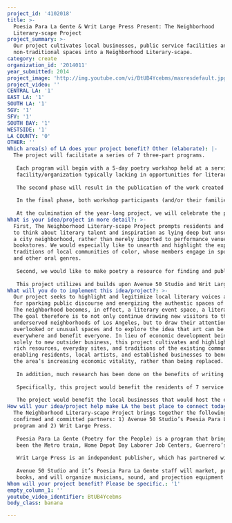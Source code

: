 ```yaml
---
project_id: '4102018'
title: >-
  Poesia Para La Gente & Writ Large Press Present: The Neighborhood
  Literary-scape Project
project_summary: >-
  Our project cultivates local businesses, public service facilities and
  non-traditional spaces into a Neighborhood Literary-scape.
category: create
organization_id: '2014011'
year_submitted: 2014
project_image: 'http://img.youtube.com/vi/BtUB4Ycebms/maxresdefault.jpg'
project_video: ''
CENTRAL LA: '1'
EAST LA: '1'
SOUTH LA: '1'
SGV: '1'
SFV: '1'
SOUTH BAY: '1'
WESTSIDE: '1'
LA COUNTY: '0'
OTHER: ''
Which area(s) of LA does your project benefit? Other (elaborate): |-
  The project will facilitate a series of 7 three-part programs. 
   
   Each program will begin with a 5-day poetry workshop held at a service
   facility/organization typically lacking in opportunities for literary participation - e.g. women’s shelter, foster care facility, day laborers center. These workshops will be facilitated by a published and acclaimed poet, feature a guest poet speaker for inspiration, and result in preparation of participants' poems for publication.
   
   The second phase will result in the publication of the work created during the workshop. The books will be published by Writ Large Press, the proceeds of which will go to support future literary projects, and/or for fundraising purposes for the organization where the workshop was held.
   
   In the final phase, both workshop participants (and/or their families) and a selection of acclaimed poets, who are local to the specific neighborhood, will read their published work at an open mic book launch at a selected local business as a means of attracting new customers, - e.g. a small produce market, a laundromat, or a bakery. The local business will then have the option of selling the book at their facility.
   
   At the culmination of the year-long project, we will celebrate the publication of the entire 7 book series at larger book launch event(s), to be held at a public space(s), venue(s) and bookstore(s). The series of 7 books will be made available for purchase individually or as a complete series box set, to be sold at local bookstores, and possibly state and nation-wide.
What is your idea/project in more detail?: >-
  First, The Neighborhood Literary-scape Project prompts residents and visitors
  to think about literary talent and inspiration as lying deep but unseen within
  a city neighborhood, rather than merely imported to performance venues or
  bookstores. We would especially like to unearth and highlight the expressive
  traditions of local communities of color, whose members engage in spoken word
  and other oral genres.
   
   Second, we would like to make poetry a resource for finding and publishing the voices, of individuals within organizations such as women’s shelters that lack educational and artistic resources that may also prove to validate their artistic expressions through published works.
   
   This project utilizes and builds upon Avenue 50 Studio and Writ Large Press’ on-going partnerships within the visual, musical, and literary arts communities of Los Angeles, creating a sustainable network of collaborations that could change the entire scope of the literary community of Los Angeles.
What will you do to implement this idea/project?: >-
  Our project seeks to highlight and legitimize local literary voices as a means
  for sparking public discourse and energizing the authentic spaces of the city.
  The neighborhood becomes, in effect, a literary event space, a literary-scape.
  The goal therefore is to not only continue drawing new visitors to the
  underserved neighborhoods of Los Angeles, but to draw their attention to
  overlooked or unusual spaces and to explore the idea that art can be
  everywhere and benefit everyone. In lieu of economic development being tied
  solely to new outsider business, this project cultivates and highlights the
  rich resources, everyday sites, and traditions of the existing community,
  enabling residents, local artists, and established businesses to benefit from
  the area’s increasing economic vitality, rather than being replaced.
   
   In addition, much research has been done on the benefits of writing poetry. For instance, in his book, “Opening Up: The Healing Power of Expressing Emotions,” acclaimed psychologist and researcher on the benefits of writing, Dr. James W. Pennebaker, suggests that writing about emotional topics improves the immune system by reducing “stress, anxiety and depression…” Poetry has long been used in support groups for people coping with grief, mental illness, cancer, and other illnesses. The poets who will facilitate the workshops, who we’ve received commitments from, have experience in teaching poetry to this advantage. 
   
   Specifically, this project would benefit the residents of 7 service facilities typically lacking in opportunities for literary participation - e.g. women’s shelter, foster care facility, day laborers center. It would also benefit their families, friends and neighbors who will take part in the celebrating of their published work through the book launch events. The events will be promoted in a way that would encourage and inspire the community-at-large to celebrate literary arts, and to recognize it as a much-needed, accessible and expressive art form. 
   
   The project would benefit the local businesses that would host the events. By promoting the business as a sponsoring partner, they will not only draw new visitors, but we would also help to establish the place of business as a “friend” of the art community, thereby helping to build a sustainable marketplace. Teachers, facilitators, educators and local vendors would also be utilized in the production of the workshops, publications and events.
How will your idea/project help make LA the best place to connect today? In LA2050?: >-
  The Neighborhood Literary-scape Project brings together the following
  confirmed and committed partners: 1) Avenue 50 Studio’s Poesia Para La Gente
  program and 2) Writ Large Press.
   
   Poesia Para La Gente (Poetry for the People) is a program that brings poetry to the people of the community in non-traditional spaces/places. Economic hardship or various forms of social stigmas have affected some of these places, in one way or another, all locations are unique in providing a safe setting for artistic expression. Some of the places that Poesia Para La Gente has collaborated with and/or performed at have
   been the Metro train, Home Depot Day Laborer Job Centers, Guerrero’s Produce Market, Homeboy Industries, Grand Park Book Fest (poetry on demand), the local laundromat, etc. http://avenue50studio.org/poesia-para-la-gente
   
   Writ Large Press is an independent publisher, which has partnered with Poesia Para La Gente since 2013 to produce free literary events throughout Los Angeles, including Libros Para La Gente, which brings free books to low-income neighborhoods. This project adds targeted educational and business development dimensions to these efforts. www.writlargepress.com 
   
   Avenue 50 Studio and it’s Poesia Para La Gente staff will market, produce, and document the project, and engage acclaimed poets from L.A. and throughout California to facilitate 5-day workshops and perform their work at book launches. They will also organize visual artists, and assist in the production of the events. Writ Large Press will commit staff resources for publication and distribution of the new work in a series of 7
   books, and will organize musicians, sound, and projection equipment for the book launch events. www.avenue50studio.org
Whom will your project benefit? Please be specific.: '1'
empty_column_1: ''
youtube_video_identifier: BtUB4Ycebms
body_class: banana

---
```


